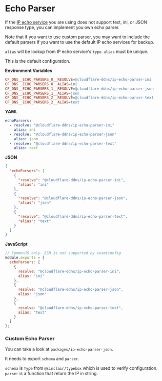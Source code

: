 # Echo Parser

If the [IP echo service](./ip-echo-service.md) you are using does not support text, ini, or JSON response type, you can implement you own echo parser.

Note that if you want to use custom parser, you may want to include the default parsers if you want to use the default IP echo services for backup.

`alias` will be lookup from IP echo service's `type`. `alias` must be unique.

This is the default configuration.

**Environment Variables**

```ini
CF_DNS__ECHO_PARSERS_0__RESOLVE=@cloudflare-ddns/ip-echo-parser-ini
CF_DNS__ECHO_PARSERS_0__ALIAS=ini
CF_DNS__ECHO_PARSERS_1__RESOLVE=@cloudflare-ddns/ip-echo-parser-json
CF_DNS__ECHO_PARSERS_1__ALIAS=json
CF_DNS__ECHO_PARSERS_2__RESOLVE=@cloudflare-ddns/ip-echo-parser-text
CF_DNS__ECHO_PARSERS_2__ALIAS=text
```

**YAML**

```yaml
echoParsers:
  - resolve: "@cloudflare-ddns/ip-echo-parser-ini"
    alias: ini
  - resolve: "@cloudflare-ddns/ip-echo-parser-json"
    alias: json
  - resolve: "@cloudflare-ddns/ip-echo-parser-text"
    alias: text
```

**JSON**

```json
{
  "echoParsers": [
    {
      "resolve": "@cloudflare-ddns/ip-echo-parser-ini",
      "alias": "ini"
    },
    {
      "resolve": "@cloudflare-ddns/ip-echo-parser-json",
      "alias": "json"
    },
    {
      "resolve": "@cloudflare-ddns/ip-echo-parser-text",
      "alias": "text"
    }
  ]
}
```

**JavaScript**

```js
// CommonJS only. ESM is not supported by cosmiconfig
module.exports = {
  echoParsers: [
    {
      resolve: "@cloudflare-ddns/ip-echo-parser-ini",
      alias: "ini"
    },
    {
      resolve: "@cloudflare-ddns/ip-echo-parser-json",
      alias: "json"
    },
    {
      resolve: "@cloudflare-ddns/ip-echo-parser-text",
      alias: "text"
    }
  ]
};
```

### Custom Echo Parser

You can take a look at `packages/ip-echo-parser-json`.

It needs to export `schema` and `parser`.

`schema` is `Type` from `@sinclair/typebox` which is used to verify configuration.
`parser` is a function that return the IP in string.

